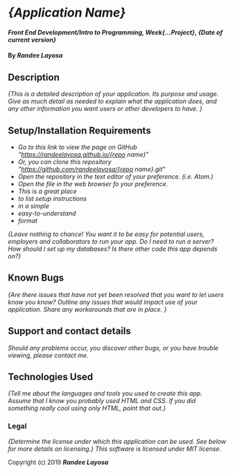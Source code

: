 # _{Application Name}_

#### _Front End Development/Intro to Programming, Week{...Project}, {Date of current version}_

#### By _**Randee Layosa**_

## Description

_{This is a detailed description of your application. Its purpose and usage.  Give as much detail as needed to explain what the application does, and any other information you want users or other developers to have. }_

## Setup/Installation Requirements

* _Go to this link to view the page on GitHub "https://randeelayosa.github.io/{repo name}"_
* _Or, you can clone this repository "https://github.com/randeelayosa/{repo name}.git"_
* _Open the repository in the text editor of your preference. (i.e. Atom.)_
* _Open the file in the web browser fo your preference._
* _This is a great place_
* _to list setup instructions_
* _in a simple_
* _easy-to-understand_
* _format_

_{Leave nothing to chance! You want it to be easy for potential users, employers and collaborators to run your app. Do I need to run a server? How should I set up my databases? Is there other code this app depends on?}_

## Known Bugs

_{Are there issues that have not yet been resolved that you want to let users know you know?  Outline any issues that would impact use of your application.  Share any workarounds that are in place. }_

## Support and contact details

_Should any problems occur, you discover other bugs, or you have trouble viewing, please contact me._

## Technologies Used

_{Tell me about the languages and tools you used to create this app. Assume that I know you probably used HTML and CSS. If you did something really cool using only HTML, point that out.}_

### Legal

*{Determine the license under which this application can be used.  See below for more details on licensing.}*
*This software is licensed under MIT license.*

Copyright (c) 2019 **_Randee Layosa_**
